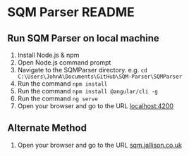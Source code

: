 # SQM Parser README

## Run SQM Parser on local machine

1. Install Node.js & npm
2. Open Node.js command prompt
3. Navigate to the SQMParser directory. e.g. `cd C:\Users\JohnA\Documents\GitHub\SQM-Parser\SQMParser`
4. Run the command `npm install`
5. Run the command `npm install @angular/cli -g`
6. Run the command `ng serve`
7. Open your browser and go to the URL [localhost:4200](http://localhost:4200)

## Alternate Method

1. Open your browser and go to the URL [sqm.jallison.co.uk](https://sqm.jallison.co.uk)
